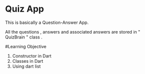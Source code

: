 # Quiz App
This is basically a Question-Answer App.

All the questions , answers and associated answers are stored in " QuizBrain " class .

#Learning Objective
1. Constructor in Dart
2. Classes in Dart
3. Using dart list
